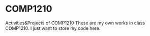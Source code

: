 # COMP1210
Activities&Projects of COMP1210
These are my own works in class COMP1210.
I just want to store my code here.
